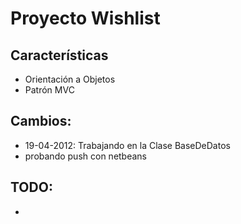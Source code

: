 <h1>Proyecto Wishlist</h1>

<h2>Características</h2>

<ul>
<li>Orientación a Objetos</li>
<li>Patrón MVC</li>
</ul>

<h2>Cambios:</h2>
<ul>
<li>19-04-2012: Trabajando en la Clase BaseDeDatos</li>
<li>probando push con netbeans</li>
</ul>

<h2>TODO:</h2>
<ul>
<li></li>
</ul>

